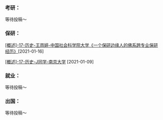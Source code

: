 ### 考研：

等待投稿～

### 保研：

[[概述]-17-历史-王雨婷-中国社会科学院大学《一个保研边缘人的佛系跨专业保研经历》](升学就业/历史系/17-历史-王雨婷.md)[2021-01-16]

[[概述]-17-历史-J同学-南京大学](升学就业/历史系/17-历史-J同学.md) [2021-01-09]

### 就业：

等待投稿～

### 出国：

等待投稿～
